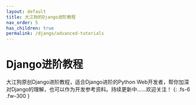 ```yaml
---
layout: default
title: 大江狗的Django进阶教程
nav_order: 5
has_children: true
permalink: /django/advanced-tutorials
---
```


# Django进阶教程

大江狗原创Django进阶教程，适合Django进阶的Python Web开发者，帮你加深对Django的理解，也可以作为开发参考资料。持续更新中......欢迎关注！
{: .fs-6 .fw-300 }

